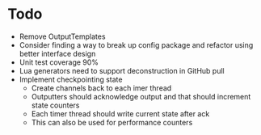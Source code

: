 # Todo

* Remove OutputTemplates
* Consider finding a way to break up config package and refactor using better interface design
* Unit test coverage 90%
* Lua generators need to support deconstruction in GitHub pull
* Implement checkpointing state
    * Create channels back to each imer thread
    * Outputters should acknowledge output and that should increment state counters
    * Each timer thread should write current state after ack
    * This can also be used for performance counters